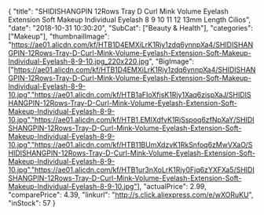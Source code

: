 {
	"title": "SHIDISHANGPIN 12Rows Tray D Curl Mink Volume Eyelash Extension Soft Makeup Individual Eyelash 8 9 10 11 12 13mm Length Cilios",
	"date": "2018-10-31 10:30:20",
	"SubCat": ["Beauty & Health"],
	"categories": ["Makeup"],
	"thumbnailImage": "https://ae01.alicdn.com/kf/HTB1D4EMXiLrK1Rjy1zdq6ynnpXa4/SHIDISHANGPIN-12Rows-Tray-D-Curl-Mink-Volume-Eyelash-Extension-Soft-Makeup-Individual-Eyelash-8-9-10.jpg_220x220.jpg",
	"BigImage": ["https://ae01.alicdn.com/kf/HTB1D4EMXiLrK1Rjy1zdq6ynnpXa4/SHIDISHANGPIN-12Rows-Tray-D-Curl-Mink-Volume-Eyelash-Extension-Soft-Makeup-Individual-Eyelash-8-9-10.jpg","https://ae01.alicdn.com/kf/HTB1aFIoXfjsK1Rjy1Xaq6zispXaJ/SHIDISHANGPIN-12Rows-Tray-D-Curl-Mink-Volume-Eyelash-Extension-Soft-Makeup-Individual-Eyelash-8-9-10.jpg","https://ae01.alicdn.com/kf/HTB1.EMlXdfvK1RjSspoq6zfNpXaY/SHIDISHANGPIN-12Rows-Tray-D-Curl-Mink-Volume-Eyelash-Extension-Soft-Makeup-Individual-Eyelash-8-9-10.jpg","https://ae01.alicdn.com/kf/HTB11BUmXdzvK1RkSnfoq6zMwVXaO/SHIDISHANGPIN-12Rows-Tray-D-Curl-Mink-Volume-Eyelash-Extension-Soft-Makeup-Individual-Eyelash-8-9-10.jpg","https://ae01.alicdn.com/kf/HTB1ur3nXoLrK1Rjy0Fjq6zYXFXa5/SHIDISHANGPIN-12Rows-Tray-D-Curl-Mink-Volume-Eyelash-Extension-Soft-Makeup-Individual-Eyelash-8-9-10.jpg"],
	"actualPrice": 2.99,
	"comparePrice": 4.39,
	"linkurl": "http://s.click.aliexpress.com/e/wXORuKU",
	"inStock": 57
}
